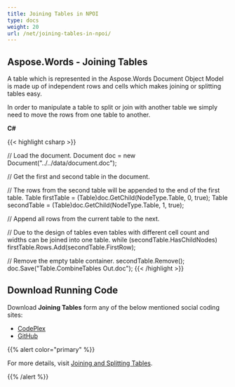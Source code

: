```yaml
---
title: Joining Tables in NPOI
type: docs
weight: 20
url: /net/joining-tables-in-npoi/
---
```


## **Aspose.Words - Joining Tables**

A table which is represented in the Aspose.Words Document Object Model is made up of independent rows and cells which makes joining or splitting tables easy.

In order to manipulate a table to split or join with another table we simply need to move the rows from one table to another.

**C#**

{{< highlight csharp >}}

// Load the document.
Document doc = new Document("../../data/document.doc");

// Get the first and second table in the document.

// The rows from the second table will be appended to the end of the first table.
Table firstTable = (Table)doc.GetChild(NodeType.Table, 0, true);
Table secondTable = (Table)doc.GetChild(NodeType.Table, 1, true);

// Append all rows from the current table to the next.

// Due to the design of tables even tables with different cell count and widths can be joined into one table.
while (secondTable.HasChildNodes)
	firstTable.Rows.Add(secondTable.FirstRow);

// Remove the empty table container.
secondTable.Remove();
doc.Save("Table.CombineTables Out.doc");
{{< /highlight >}}

## **Download Running Code**

Download **Joining Tables** form any of the below mentioned social coding sites:

- [CodePlex](https://asposenpoi.codeplex.com/downloads/get/1475291)
- [GitHub](https://github.com/aspose-words/Aspose.Words-for-.NET/releases/download/Aspose.Words_Features_Missing_in_NPOI_v_1.0/Joining.Tables.Aspose.Words.zip)

{{% alert color="primary" %}} 

For more details, visit [Joining and Splitting Tables](https://docs.aspose.com/words/net/joining-and-splitting-tables/).

{{% /alert %}}

